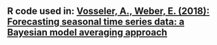 ## R code used in: [Vosseler, A., Weber, E. (2018): Forecasting seasonal time series data: a Bayesian model averaging approach](https://www.researchgate.net/publication/312372580_Forecasting_seasonal_time_series_data_A_Bayesian_model_averaging_approach)
